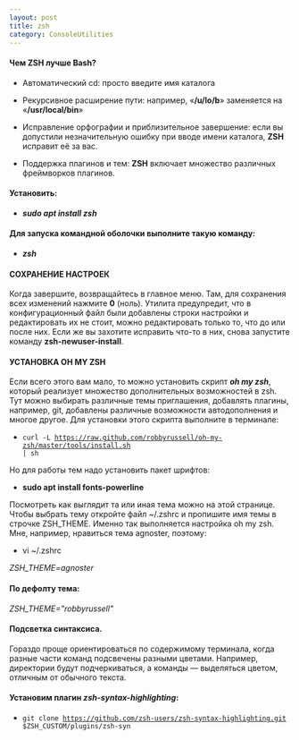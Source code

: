 ```yaml
---
layout: post
title: zsh
category: ConsoleUtilities
---
```


#### Чем ZSH лучше Bash?

- Автоматический cd: просто введите имя каталога
 
- Рекурсивное расширение пути: например, «**/u/lo/b**» заменяется на «**/usr/local/bin**»

- Исправление орфографии и приблизительное завершение: если вы допустили незначительную ошибку 
 при вводе имени каталога, **ZSH** исправит её за вас.

- Поддержка плагинов и тем: **ZSH** включает множество различных фреймворков плагинов.

#### Установить:

- ***sudo apt install zsh***

#### Для запуска командной оболочки выполните такую команду:

- ***zsh***


#### СОХРАНЕНИЕ НАСТРОЕК

Когда завершите, возвращайтесь в главное меню. Там, для сохранения всех изменений нажмите **0**
(ноль). Утилита предупредит, что в конфигурационный файл были добавлены строки настройки и 
 редактировать их не стоит, можно редактировать только то, что до или после них. Если же вы 
захотите исправить что-то в них, снова запустите команду **zsh-newuser-install**.

#### УСТАНОВКА OH MY ZSH

Если всего этого вам мало, то можно установить скрипт ***oh my zsh***, который реализует множество 
 дополнительных возможностей в zsh. Тут можно выбирать различные темы приглашения, добавлять 
 плагины, например, git, добавлены различные возможности автодополнения и многое другое. Для 
установки этого скрипта выполните в терминале:

- <code>curl -L https://raw.github.com/robbyrussell/oh-my-zsh/master/tools/install.sh | sh </code>

Но для работы тем надо установить пакет шрифтов:

- **sudo apt install fonts-powerline**

Посмотреть как выглядит та или иная тема можно на этой странице. Чтобы выбрать тему откройте файл ~/.zshrc и пропишите имя темы в строчке ZSH_THEME. Именно так выполняется настройка oh my zsh. Мне, например, нравиться тема agnoster, поэтому:

- vi ~/.zshrc

*ZSH_THEME=agnoster*

#### По дефолту тема:

*ZSH_THEME="robbyrussell"*

#### Подсветка синтаксиса.

Гораздо проще ориентироваться по содержимому терминала, когда разные части команд подсвечены 
разными цветами. Например, директории будут подчеркиваться, а команды — выделяться цветом, 
отличным от обычного текста. 
  
#### Установим плагин ***zsh-syntax-highlighting***:

- <code>git clone https://github.com/zsh-users/zsh-syntax-highlighting.git 
$ZSH_CUSTOM/plugins/zsh-syn</code>


